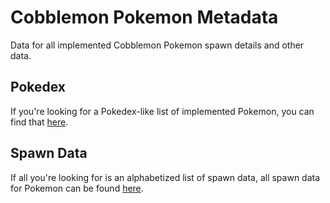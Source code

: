 # Cobblemon Pokemon Metadata

Data for all implemented Cobblemon Pokemon spawn details and other data.

## Pokedex
If you're looking for a Pokedex-like list of implemented Pokemon, you can find that [here](data/pokedex/).

## Spawn Data
If all you're looking for is an alphabetized list of spawn data, all spawn data for Pokemon can be found [here](data/spawn_presets/).